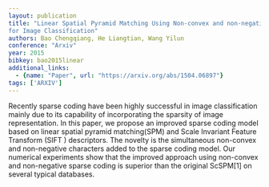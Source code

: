```yaml
---
layout: publication
title: "Linear Spatial Pyramid Matching Using Non-convex and non-negative Sparse Coding
for Image Classification"
authors: Bao Chengqiang, He Liangtian, Wang Yilun
conference: "Arxiv"
year: 2015
bibkey: bao2015linear
additional_links:
  - {name: "Paper", url: "https://arxiv.org/abs/1504.06897"}
tags: ['ARXIV']
---
```

Recently sparse coding have been highly successful in image classification
mainly due to its capability of incorporating the sparsity of image
representation. In this paper, we propose an improved sparse coding model based
on linear spatial pyramid matching(SPM) and Scale Invariant Feature Transform
(SIFT ) descriptors. The novelty is the simultaneous non-convex and non-negative
characters added to the sparse coding model. Our numerical experiments show that
the improved approach using non-convex and non-negative sparse coding is
superior than the original ScSPM[1] on several typical databases.
